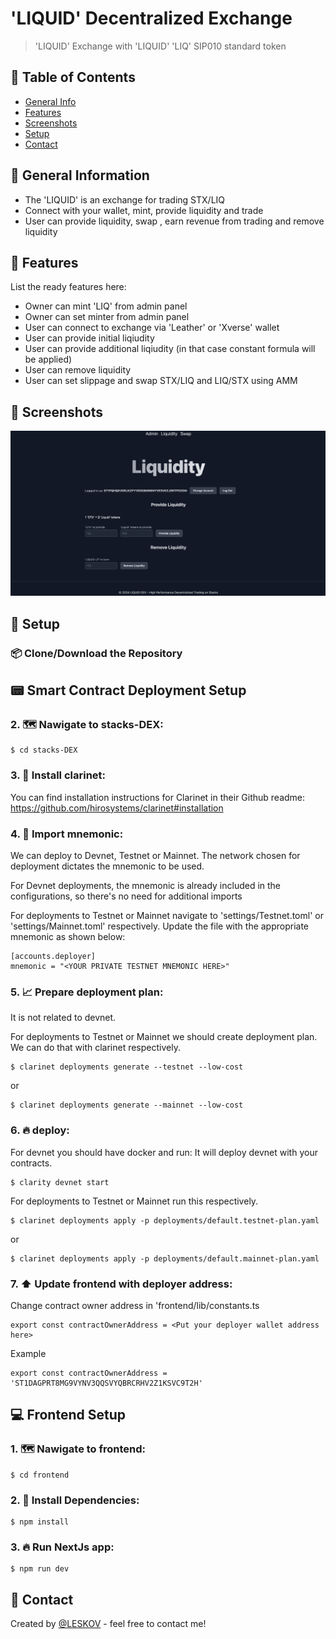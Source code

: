 # 'LIQUID' Decentralized Exchange

> 'LIQUID' Exchange with 'LIQUID' 'LIQ' SIP010 standard token

## 📁 Table of Contents

- [General Info](#general-information)
- [Features](#features)
- [Screenshots](#screenshots)
- [Setup](#setup)
- [Contact](#contact)

## 🚩 General Information

- The 'LIQUID' is an exchange for trading STX/LIQ
- Connect with your wallet, mint, provide liquidity and trade
- User can provide liquidity, swap , earn revenue from trading and remove liquidity

## 🌟 Features

List the ready features here:

- Owner can mint 'LIQ' from admin panel
- Owner can set minter from admin panel
- User can connect to exchange via 'Leather' or 'Xverse' wallet
- User can provide initial liqiudity
- User can provide additional liqiudity (in that case constant formula will be applied)
- User can remove liquidity
- User can set slippage and swap STX/LIQ and LIQ/STX using AMM

## 🎦 Screenshots

![Example screenshot](./helpers/Screenshot.png)

## 👀 Setup

### 📦 Clone/Download the Repository

## 📟 Smart Contract Deployment Setup

### 2. 🗺️ Nawigate to stacks-DEX:

```
$ cd stacks-DEX
```

### 3. 💾 Install clarinet:

You can find installation instructions for Clarinet in their Github readme: https://github.com/hirosystems/clarinet#installation

### 4. 📑 Import mnemonic:

We can deploy to Devnet, Testnet or Mainnet. The network chosen for deployment dictates the mnemonic to be used.

For Devnet deployments, the mnemonic is already included in the configurations, so there's no need for additional imports

For deployments to Testnet or Mainnet navigate to 'settings/Testnet.toml' or 'settings/Mainnet.toml' respectively. Update the file with the appropriate mnemonic as shown below:

```
[accounts.deployer]
mnemonic = "<YOUR PRIVATE TESTNET MNEMONIC HERE>"

```

### 5. 📈 Prepare deployment plan:

It is not related to devnet.

For deployments to Testnet or Mainnet we should create deployment plan. We can do that with clarinet respectively.

```
$ clarinet deployments generate --testnet --low-cost

```

or

```
$ clarinet deployments generate --mainnet --low-cost

```

### 6. 🔥 deploy:

For devnet you should have docker and run: It will deploy devnet with your contracts.

```
$ clarity devnet start

```

For deployments to Testnet or Mainnet run this respectively.

```
$ clarinet deployments apply -p deployments/default.testnet-plan.yaml

```

or

```
$ clarinet deployments apply -p deployments/default.mainnet-plan.yaml

```

### 7. ⬆️ Update frontend with deployer address:

Change contract owner address in 'frontend/lib/constants.ts

```
export const contractOwnerAddress = <Put your deployer wallet address here>

```

Example

```
export const contractOwnerAddress = 'ST1DAGPRT8MG9VYNV3QQSVYQBRCRHV2Z1KSVC9T2H'

```

## 💻 Frontend Setup

### 1. 🗺️ Nawigate to frontend:

```
$ cd frontend
```

### 2. 💾 Install Dependencies:

```
$ npm install
```

### 3. 🔥 Run NextJs app:

```
$ npm run dev
```

## 💬 Contact

Created by [@LESKOV](https://www.linkedin.com/in/ivan-leskov-4b5664189/) - feel free to contact me!
